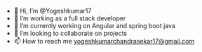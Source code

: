 - 👋 Hi, I’m @Yogeshkumar17
- 👀 I’m working as a full stack developer
- 🌱 I’m currently working on Angular and spring boot java
- 💞️ I’m looking to collaborate on projects
- 📫 How to reach me yogeshkumarchandrasekar17@gmail.com

<!---
Yogeshkumar17/Yogeshkumar17 is a ✨ special ✨ repository because its `README.md` (this file) appears on your GitHub profile.
You can click the Preview link to take a look at your changes.
--->
